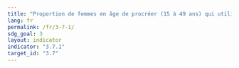 ```yaml
---
title: "Proportion de femmes en âge de procréer (15 à 49 ans) qui utilisent des méthodes modernes de planification familiale"
lang: fr
permalink: /fr/3-7-1/
sdg_goal: 3
layout: indicator
indicator: "3.7.1"
target_id: "3.7"
---
```


